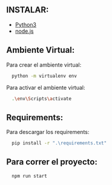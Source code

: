 
## INSTALAR:

 - [Python3](https://www.python.org/downloads/)
 - [node.js](https://nodejs.org/en)


## Ambiente Virtual:

Para crear el ambiente virtual:

```bash
  python -m virtualenv env
```
Para activar el ambiente virtual:
```bash
  .\env\Scripts\activate
```

## Requirements:

Para descargar los requirements:

```bash
  pip install -r ".\requirements.txt"
```
## Para correr el proyecto:
```bash
  npm run start
```

